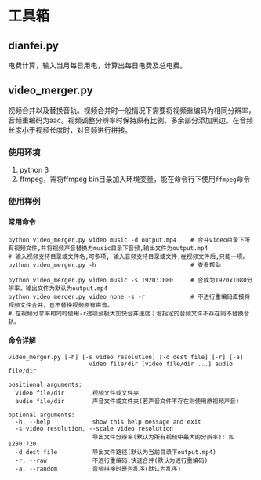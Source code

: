 # 工具箱

## dianfei.py

电费计算，输入当月每日用电，计算出每日电费及总电费。

## video_merger.py

视频合并以及替换音轨。视频合并时一般情况下需要将视频重编码为相同分辨率，音频重编码为aac。视频调整分辨率时保持原有比例，多余部分添加黑边。在音频长度小于视频长度时，对音频进行拼接。

### 使用环境

1. python 3
2. ffmpeg，需将ffmpeg bin目录加入环境变量，能在命令行下使用`ffmpeg`命令

### 使用样例

#### 常用命令

```
python video_merger.py video music -d output.mp4	# 合并video目录下所有视频文件,并将视频声音替换为music目录下音频,输出文件为output.mp4
# 输入视频支持目录或文件名,可多项; 输入音频支持目录或文件,在视频文件后,只能一项。														
python video_merger.py -h							# 查看帮助

python video_merger.py video music -s 1920:1080		# 合成为1920x1080分辨率，输出文件为默认为output.mp4
python video_merger.py video none -s -r				# 不进行重编码直接将视频文件合并，且不替换视频原有声音。
# 在视频分享率相同时使用-r选项会极大加快合并速度；若指定的音频文件不存在则不替换音轨。
```

#### 命令详解

```
video_merger.py [-h] [-s video resolution] [-d dest file] [-r] [-a]
                       video file/dir [video file/dir ...] audio file/dir

positional arguments:
  video file/dir        视频文件或文件夹
  audio file/dir        声音文件或文件夹(若声音文件不存在则使用原视频声音)

optional arguments:
  -h, --help            show this help message and exit
  -s video resolution, --scale video resolution
                        导出文件分辨率(默认为所有视频中最大的分辨率): 如1280:720
  -d dest file          导出文件路径(默认为当前目录下output.mp4)
  -r, --raw             不进行重编码,快速合并(默认为进行重编码)
  -a, --random          音频拼接时是否乱序(默认为乱序)
```

